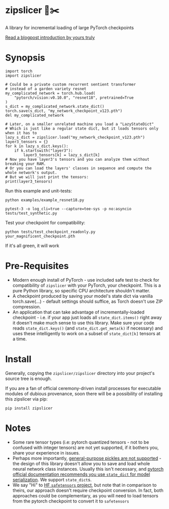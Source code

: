# zipslicer 📁✂️

A library for incremental loading of large PyTorch checkpoints

[Read a blogpost introduction by yours truly](https://kir-gadjello.github.io/zipslicer)

# Synopsis
```
import torch
import zipslicer

# Could be a private custom recurrent sentient transformer
# instead of a garden variety resnet
my_complicated_network = torch.hub.load(
    "pytorch/vision:v0.10.0", "resnet18", pretrained=True
)
s_dict = my_complicated_network.state_dict()
torch.save(s_dict, "my_network_checkpoint_v123.pth")
del my_complicated_network

# Later, on a smaller unrelated machine you load a "LazyStateDict"
# Which is just like a regular state dict, but it loads tensors only when it has to
lazy_s_dict = zipslicer.load("my_network_checkpoint_v123.pth")
layer3_tensors = {}
for k in lazy_s_dict.keys():
    if k.startswith("layer3"):
        layer3_tensors[k] = lazy_s_dict[k]
# Now you have layer3's tensors and you can analyze them without breaking your RAM.
# Or you can load the layers' classes in sequence and compute the whole network's output.
# But we will just print the tensors:
print(layer3_tensors)
```

Run this example and unit-tests:

`python examples/example_resnet18.py`

`pytest-3 -o log_cli=true --capture=tee-sys -p no:asyncio tests/test_synthetic.py`

Test your checkpoint for compatibility:

`python tests/test_checkpoint_readonly.py your_magnificent_checkpoint.pth`

If it's all green, it will work

# Pre-Requisites

* Modern enough install of PyTorch - use included safe test to check for compatibility of `zipslicer` with your PyTorch, your checkpoint. This is a pure Python library, so specific CPU architecture shouldn't matter.
* A checkpoint produced by saving your model's state dict via vanilla torch.save(...) - default settings should suffice, as Torch doesn't use ZIP compression.
* An application that can take advantage of incrementally-loaded checkpoint - i.e. if your app just loads all `state_dict.items()` right away it doesn't make much sense to use this library. Make sure your code reads `state_dict.keys()` (and `state_dict.get_meta(k)` if necessary) and uses these intelligently to work on a subset of `state_dict[k]` tensors at a time.

# Install

Generally, copying the `zipslicer/zipslicer` directory into your project's source tree is enough.

If you are a fan of official ceremony-driven install processes for executable modules of dubious provenance, soon there will be a possibility of installing this zipslicer via pip:

`pip install zipslicer`

# Notes
* Some rare tensor types (i.e: pytorch quantized tensors - not to be confused with integer tensors) are not yet supported, if it bothers you, share your experience in issues.
* Perhaps more importantly, <u>general-purpose pickles are not supported</u> - the design of this library doesn't allow you to save and load whole neural network class instances. Usually this isn't necessary, and [pytorch official documentation recommends you use `state_dict` for model serialization](https://pytorch.org/tutorials/beginner/saving_loading_models.html#what-is-a-state-dict). We support `state_dict`s.
* We say "Hi" to [HF `safetensors` project](https://github.com/huggingface/safetensors), but note that in comparison to theirs, our approach doesn't require checkpoint conversion. In fact, both approaches could be complementary, as you will need to load tensors from the pytorch checkpoint to convert it to `safetensors`